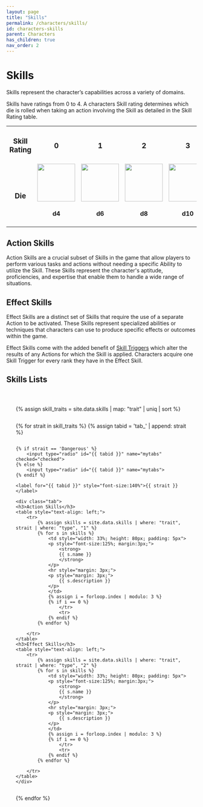 ```yaml
---
layout: page
title: "Skills"
permalink: /characters/skills/
id: characters-skills
parent: Characters
has_children: true
nav_order: 2
---
```


# Skills

Skills represent the character’s capabilities across a variety of domains.

Skills have ratings from 0 to 4.  A characters Skill rating determines which die is rolled when taking an action involving the Skill as detailed in the Skill Rating table.


<div>
    <table style="text-align: center; border: none;">
        <tr>
            <td><h3>Skill Rating</h3></td>
            <td><h3>0</h3></td>
            <td><h3>1</h3></td>
            <td><h3>2</h3></td>
            <td><h3>3</h3></td>
            <td><h3>4</h3></td>
        </tr>
        <tr>
            <td><h3>Die</h3></td>
            <td><img src="/no1_system/assets/img/d4.png" width="100"><h4>d4</h4></td>
            <td><img src="/no1_system/assets/img/d6.png" width="100"><h4>d6</h4></td>
            <td><img src="/no1_system/assets/img/d8.png" width="100"><h4>d8</h4></td>
            <td><img src="/no1_system/assets/img/d10.png" width="100"><h4>d10</h4></td>
            <td><img src="/no1_system/assets/img/d12.png" width="100"><h4>d12</h4></td>
        </tr>
    </table>
</div>



## Action Skills
Action Skills are a crucial subset of Skills in the game that allow players to perform various tasks and actions without needing a specific Ability to utilize the Skill. These Skills represent the character's aptitude, proficiencies, and expertise that enable them to handle a wide range of situations.

## Effect Skills 
Effect Skills are a distinct set of Skills that require the use of a separate Action to be activated. These Skills represent specialized abilities or techniques that characters can use to produce specific effects or outcomes within the game.

Effect Skills come with the added benefit of [Skill Triggers](/no1_system/core/skills/skill_triggers/) which alter the results of any Actions for which the Skill is applied.  Characters acquire one Skill Trigger for every rank they have in the Effect Skill.

## Skills Lists

<div class="mytabs">

{% assign skill_traits = site.data.skills | map: "trait" | uniq | sort %} 

{% for strait in skill_traits %}
    {% assign tabid = 'tab_' | append: strait %}

    {% if strait == 'Dangerous' %}
        <input type="radio" id="{{ tabid }}" name="mytabs" checked="checked">
    {% else %}
        <input type="radio" id="{{ tabid }}" name="mytabs">
    {% endif %}

    <label for="{{ tabid }}" style="font-size:140%">{{ strait }}</label>

    <div class="tab">
    <h3>Action Skills</h3>
    <table style="text-align: left;">
        <tr>
            {% assign skills = site.data.skills | where: "trait", strait | where: "type", "1" %}
            {% for s in skills %}
                <td style="width: 33%; height: 80px; padding: 5px">
                <p style="font-size:125%; margin:3px;">
                    <strong>
                    {{ s.name }}
                    </strong>
                </p>
                <hr style="margin: 3px;">
                <p style="margin: 3px;">
                    {{ s.description }}
                </p>
                </td>
                {% assign i = forloop.index | modulo: 3 %}
                {% if i == 0 %}
                    </tr>
                    <tr>
                {% endif %}
            {% endfor %}

        </tr>
    </table>
    <h3>Effect Skills</h3>
    <table style="text-align: left;">
        <tr>
            {% assign skills = site.data.skills | where: "trait", strait | where: "type", "2" %}
            {% for s in skills %}
                <td style="width: 33%; height: 80px; padding: 5px">
                <p style="font-size:125%; margin:3px;">
                    <strong>
                    {{ s.name }}
                    </strong>
                </p>
                <hr style="margin: 3px;">
                <p style="margin: 3px;">
                    {{ s.description }}
                </p>
                </td>
                {% assign i = forloop.index | modulo: 3 %}
                {% if i == 0 %}
                    </tr>
                    <tr>
                {% endif %}
            {% endfor %}

        </tr>
    </table>
    </div>

{% endfor %}

</div>


<style>
 
.mytabs {
    display: flex;
    flex-wrap: wrap;
    margin: 0px auto;
    padding: 25px;
}
.mytabs input[type="radio"] {
    display: none;
}

.mytabs label {
    padding: 25px;
    font-weight: bold;
}

.mytabs .tab {
    width: 100%;
    padding: 0px;
    order: 1;
    display: none;
}
.mytabs .tab h2 {
    font-size: 3em;
}

.mytabs input[type='radio']:checked + label + .tab {
    display: block;
}

.mytabs input[type="radio"]:checked + label {
    background: #444985;
}
</style>